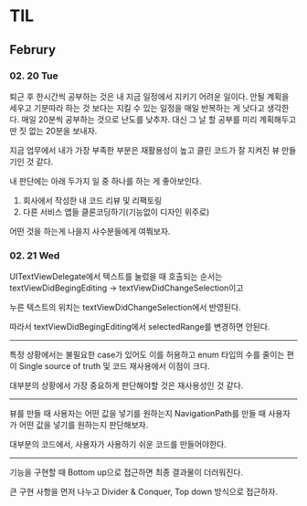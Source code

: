 # TIL 

## Februry 

### 02. 20 Tue 

퇴근 후 한시간씩 공부하는 것은 내 지금 일정에서 지키기 어려운 일이다.
안될 계획을 세우고 기분따라 하는 것 보다는 지킬 수 있는 일정을 매일 반복하는 게 낫다고 생각한다. 
매일 20분씩 공부하는 것으로 난도를 낮추자.
대신 그 날 할 공부를 미리 계획해두고 
딴 짓 없는 20분을 보내자. 

지금 업무에서 내가 가장 부족한 부분은 
재활용성이 높고 클린 코드가 잘 지켜진 뷰 만들기인 것 같다. 

내 판단에는 아래 두가지 일 중 하나를 하는 게 좋아보인다. 

1. 회사에서 작성한 내 코드 리뷰 및 리팩토링
2. 다른 서비스 앱들 클론코딩하기(기능없이 디자인 위주로)

어떤 것을 하는게 나을지 사수분들에게 여쭤보자. 

### 02. 21 Wed 

UITextViewDelegate에서 텍스트를 눌렀을 때 호출되는 순서는 
textViewDidBegingEditing -> textViewDidChangeSelection이고 

누른 텍스트의 위치는 textViewDidChangeSelection에서 반영된다.

따라서 textViewDidBegingEditing에서 selectedRange를 변경하면 안된다. 

---

특정 상황에서는 불필요한 case가 있어도 
이를 허용하고 
enum 타입의 수를 줄이는 편이 
Single source of truth 및 코드 재사용에서 이점이 크다. 


대부분의 상황에서 가장 중요하게 판단해야할 것은 재사용성인 것 같다. 

---

뷰를 만들 때 사용자는 어떤 값을 넣기를 원하는지 
NavigationPath를 만들 때 사용자가 어떤 값을 넣기를 원하는지 판단해보자.

대부분의 코드에서, 사용자가 사용하기 쉬운 코드를 만들어야한다. 

--- 

기능을 구현할 때 Bottom up으로 접근하면 최종 결과물이 더러워진다. 

큰 구현 사항을 먼저 나누고 Divider & Conquer, Top down 방식으로 접근하자. 
